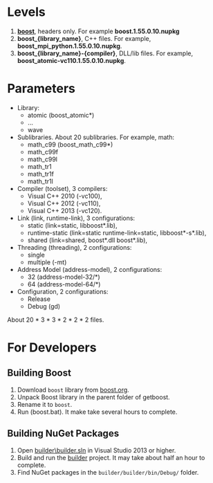 # Levels

1. **[boost](https://www.nuget.org/packages/boost/1.55.0.10)**, headers only. For example **boost.1.55.0.10.nupkg**
2. **boost\_{library\_name}**, C++ files. For example, **boost\_mpi\_python.1.55.0.10.nupkg**.
3. **boost\_{library\_name}-{compiler}**, DLL/lib files. For example, **boost\_atomic-vc110.1.55.0.10.nupkg**.

# Parameters

* Library:
  * atomic (boost_atomic\*)
  * ...
  * wave
* Sublibraries. About 20 sublibraries. For example, math:
  * math_c99 (boost_math_c99\*)
  * math_c99f
  * math_c99l
  * math_tr1
  * math_tr1f
  * math_tr1l
* Compiler (toolset), 3 compilers:
  * Visual C++ 2010 (-vc100), 
  * Visual C++ 2012 (-vc110), 
  * Visual C++ 2013 (-vc120).
* Link (link, runtime-link), 3 configurations: 
  * static (link=static, libboost\*.lib),
  * runtime-static (link=static runtime-link=static, libboost\*-s\*.lib),
  * shared (link=shared, boost\*.dll boost\*.lib),
* Threading (threading), 2 configurations:
  * single
  * multiple (-mt)
* Address Model (address-model), 2 configurations:
  * 32 (address-model-32/\*)
  * 64 (address-model-64/\*)
* Configuration, 2 configurations:
  * Release
  * Debug (gd)

About 20 * 3 * 3 * 2 * 2 * 2 files.

# For Developers

## Building Boost

1. Download `boost` library from [boost.org](http://boost.org/).
2. Unpack Boost library in the parent folder of getboost. 
3. Rename it to `boost`.
4. Run (boost.bat). It make take several hours to complete.

## Building NuGet Packages

1. Open [builder\builder.sln](builder/builder.sln) in Visual Studio 2013 or higher.
2. Build and run the [builder](builder/builder/builder.csproj) project. It may take about half an hour to complete.
3. Find NuGet packages in the `builder/builder/bin/Debug/` folder.
